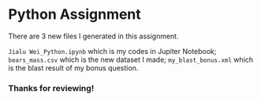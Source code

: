 ﻿# Python AssignmentThere are 3 new files I generated in this assignment.`Jialu Wei_Python.ipynb` which is my codes in Jupiter Notebook;`bears_mass.csv` which is the new dataset I made;`my_blast_bonus.xml` which is the blast result of my bonus question.### Thanks for reviewing!